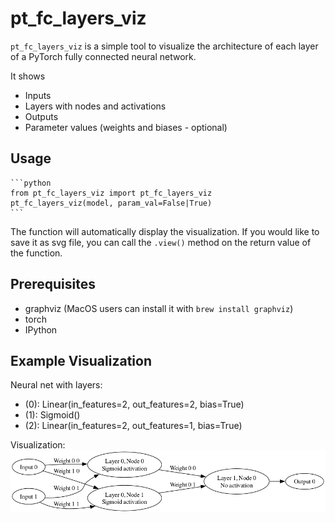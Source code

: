 # pt_fc_layers_viz

`pt_fc_layers_viz` is a simple tool to visualize the architecture of each layer of a PyTorch fully connected neural network.

It shows

- Inputs
- Layers with nodes and activations
- Outputs
- Parameter values (weights and biases - optional)

## Usage

    ```python
    from pt_fc_layers_viz import pt_fc_layers_viz
    pt_fc_layers_viz(model, param_val=False|True)
    ```

The function will automatically display the visualization. If you would like to save it as svg file, you can call the `.view()` method on the return value of the function.

## Prerequisites

- graphviz (MacOS users can install it with `brew install graphviz`)
- torch
- IPython

## Example Visualization

Neural net with layers:

- (0): Linear(in_features=2, out_features=2, bias=True)
- (1): Sigmoid()
- (2): Linear(in_features=2, out_features=1, bias=True)

Visualization:
![Example Visualization](https://github.com/repetitioestmaterstudiorum/pt_fc_layers_viz/raw/main/assets/visualization-xor-model.png)
